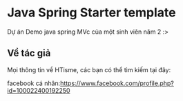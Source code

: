 # Java Spring Starter template
Dự án Demo java spring MVc của một sinh viên năm 2 :>

## Về tác giả
Mọi thông tin về  HTisme, các bạn có thể tìm kiếm tại đây:

facebook cá nhân:https://www.facebook.com/profile.php?id=100022400192250
